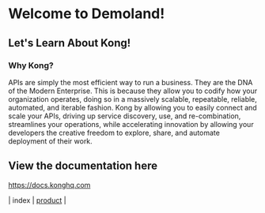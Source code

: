# Welcome to Demoland!

## Let's Learn About Kong!
### Why Kong?
APIs are simply the most efficient way to run a business. They are the DNA of the Modern Enterprise. This is because they allow you to codify how your organization operates, doing so in a massively scalable, repeatable, reliable, automated, and iterable fashion. Kong by allowing you to easily connect and scale your APIs, driving up service discovery, use, and re-combination, streamlines your operations, while accelerating innovation by allowing your developers the creative freedom to explore, share, and automate deployment of their work.

## View the documentation here
https://docs.konghq.com

| index | [product](https://aaronhmiller.github.io/product) |
